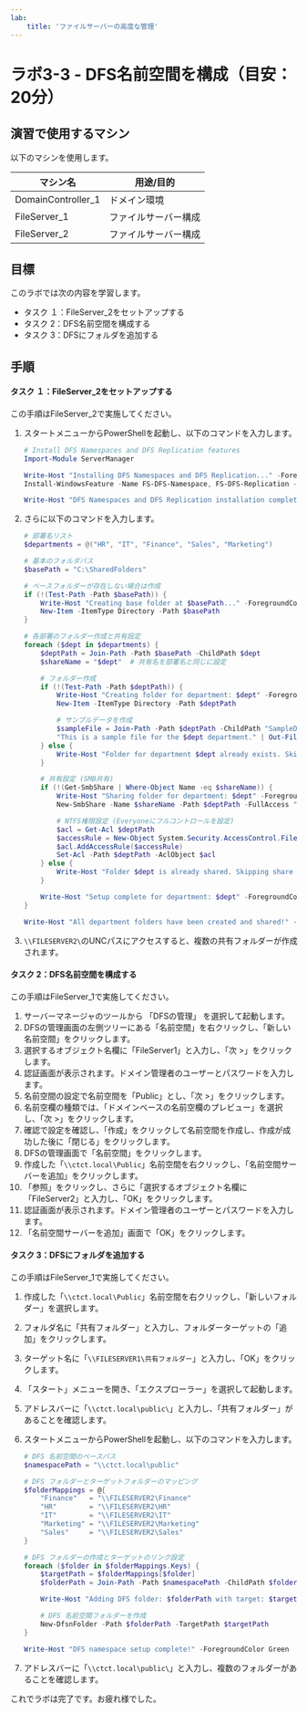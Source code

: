 ```yaml
---
lab:
    title: 'ファイルサーバーの高度な管理'
---
```


# ラボ3-3  - DFS名前空間を構成（目安：20分）

## 演習で使用するマシン

以下のマシンを使用します。

| マシン名           | 用途/目的            |
| ------------------ | -------------------- |
| DomainController_1 | ドメイン環境         |
| FileServer_1       | ファイルサーバー構成 |
| FileServer_2       | ファイルサーバー構成 |



## 目標

このラボでは次の内容を学習します。

- タスク １：FileServer_2をセットアップする
- タスク 2：DFS名前空間を構成する
- タスク 3：DFSにフォルダを追加する



## 手順

#### タスク １：FileServer_2をセットアップする

この手順はFileServer_2で実施してください。

1. スタートメニューからPowerShellを起動し、以下のコマンドを入力します。

   ```powershell
   # Install DFS Namespaces and DFS Replication features
   Import-Module ServerManager
   
   Write-Host "Installing DFS Namespaces and DFS Replication..." -ForegroundColor Green
   Install-WindowsFeature -Name FS-DFS-Namespace, FS-DFS-Replication -IncludeManagementTools
   
   Write-Host "DFS Namespaces and DFS Replication installation complete!" -ForegroundColor Green
   ```

   

2. さらに以下のコマンドを入力します。

   ```powershell
   # 部署名リスト
   $departments = @("HR", "IT", "Finance", "Sales", "Marketing")
   
   # 基本のフォルダパス
   $basePath = "C:\SharedFolders"
   
   # ベースフォルダーが存在しない場合は作成
   if (!(Test-Path -Path $basePath)) {
       Write-Host "Creating base folder at $basePath..." -ForegroundColor Green
       New-Item -ItemType Directory -Path $basePath
   }
   
   # 各部署のフォルダー作成と共有設定
   foreach ($dept in $departments) {
       $deptPath = Join-Path -Path $basePath -ChildPath $dept
       $shareName = "$dept"  # 共有名を部署名と同じに設定
   
       # フォルダー作成
       if (!(Test-Path -Path $deptPath)) {
           Write-Host "Creating folder for department: $dept" -ForegroundColor Green
           New-Item -ItemType Directory -Path $deptPath
   
           # サンプルデータを作成
           $sampleFile = Join-Path -Path $deptPath -ChildPath "SampleData_$dept.txt"
           "This is a sample file for the $dept department." | Out-File -FilePath $sampleFile
       } else {
           Write-Host "Folder for department $dept already exists. Skipping creation..." -ForegroundColor Yellow
       }
   
       # 共有設定 (SMB共有)
       if (!(Get-SmbShare | Where-Object Name -eq $shareName)) {
           Write-Host "Sharing folder for department: $dept" -ForegroundColor Green
           New-SmbShare -Name $shareName -Path $deptPath -FullAccess "Everyone"
   
           # NTFS権限設定 (Everyoneにフルコントロールを設定)
           $acl = Get-Acl $deptPath
           $accessRule = New-Object System.Security.AccessControl.FileSystemAccessRule("Everyone", "FullControl", "ContainerInherit,ObjectInherit", "None", "Allow")
           $acl.AddAccessRule($accessRule)
           Set-Acl -Path $deptPath -AclObject $acl
       } else {
           Write-Host "Folder $dept is already shared. Skipping share creation..." -ForegroundColor Yellow
       }
   
       Write-Host "Setup complete for department: $dept" -ForegroundColor Green
   }
   
   Write-Host "All department folders have been created and shared!" -ForegroundColor Green
   ```

   

3. `\\FILESERVER2\`のUNCパスにアクセスすると、複数の共有フォルダーが作成されます。

   

   

#### タスク 2：DFS名前空間を構成する

この手順はFileServer_1で実施してください。

1. サーバーマネージャのツールから 「DFSの管理」 を選択して起動します。
2. DFSの管理画面の左側ツリーにある「名前空間」を右クリックし、「新しい名前空間」をクリックします。
3. 選択するオブジェクト名欄に「FileServer1」と入力し、「次 >」をクリックします。
4. 認証画面が表示されます。ドメイン管理者のユーザーとパスワードを入力します。
5. 名前空間の設定で名前空間を「Public」とし、「次 >」をクリックします。
6. 名前空欄の種類では、「ドメインベースの名前空欄のプレビュー」を選択し、「次 >」をクリックします。
7. 確認で設定を確認し、「作成」をクリックして名前空間を作成し、作成が成功した後に「閉じる」をクリックします。
8. DFSの管理画面で「名前空間」をクリックします。
9. 作成した「`\\ctct.local\Public`」名前空間を右クリックし、「名前空間サーバーを追加」をクリックします。
10. 「参照」をクリックし、さらに「選択するオブジェクト名欄に「FileServer2」と入力し、「OK」をクリックします。
11. 認証画面が表示されます。ドメイン管理者のユーザーとパスワードを入力します。
12. 「名前空間サーバーを追加」画面で「OK」をクリックします。



#### タスク 3：DFSにフォルダを追加する

この手順はFileServer_1で実施してください。

1. 作成した「`\\ctct.local\Public`」名前空間を右クリックし、「新しいフォルダー」を選択します。

2. フォルダ名に「共有フォルダー」と入力し、フォルダーターゲットの「追加」をクリックします。

3. ターゲット名に「`\\FILESERVER1\共有フォルダー`」と入力し、「OK」をクリックします。

4. 「スタート」メニューを開き、「エクスプローラー」を選択して起動します。

5. アドレスバーに「`\\ctct.local\public\`」と入力し、「共有フォルダー」があることを確認します。

6. スタートメニューからPowerShellを起動し、以下のコマンドを入力します。

   ```powershell
   # DFS 名前空間のベースパス
   $namespacePath = "\\ctct.local\public"
   
   # DFS フォルダーとターゲットフォルダーのマッピング
   $folderMappings = @{
       "Finance"   = "\\FILESERVER2\Finance"
       "HR"        = "\\FILESERVER2\HR"
       "IT"        = "\\FILESERVER2\IT"
       "Marketing" = "\\FILESERVER2\Marketing"
       "Sales"     = "\\FILESERVER2\Sales"
   }
   
   # DFS フォルダーの作成とターゲットのリンク設定
   foreach ($folder in $folderMappings.Keys) {
       $targetPath = $folderMappings[$folder]
       $folderPath = Join-Path -Path $namespacePath -ChildPath $folder
   
       Write-Host "Adding DFS folder: $folderPath with target: $targetPath" -ForegroundColor Green
   
       # DFS 名前空間フォルダーを作成
       New-DfsnFolder -Path $folderPath -TargetPath $targetPath
   }
   
   Write-Host "DFS namespace setup complete!" -ForegroundColor Green
   ```

7. アドレスバーに「`\\ctct.local\public\`」と入力し、複数のフォルダーがあることを確認します。



これでラボは完了です。お疲れ様でした。
